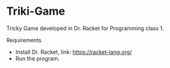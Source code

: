 # Triki-Game
Tricky Game developed in Dr. Racket for Programming class 1.

Requirements
- Install Dr. Racket, link: https://racket-lang.org/
- Run the program.

